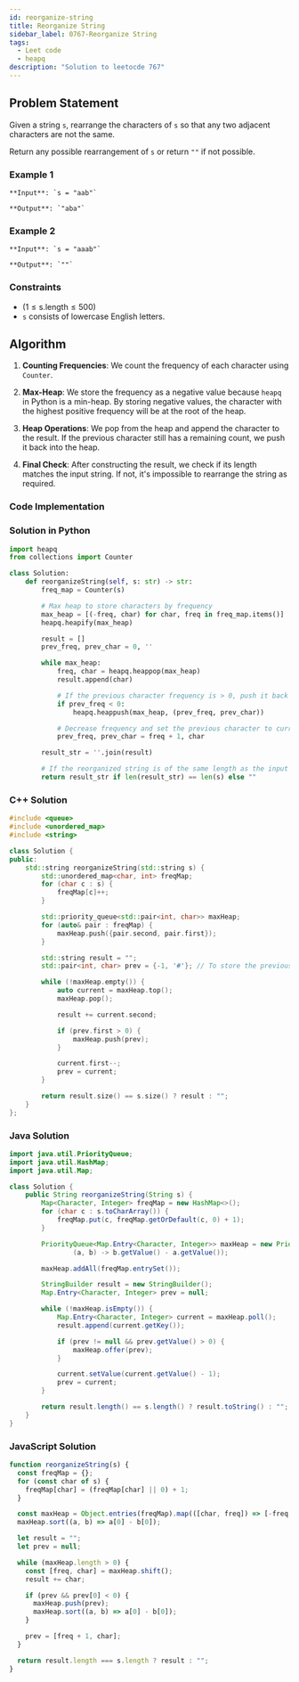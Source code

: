 ```yaml
---
id: reorganize-string
title: Reorganize String
sidebar_label: 0767-Reorganize String
tags:
  - Leet code
  - heapq
description: "Solution to leetocde 767"
---
```


## Problem Statement

Given a string `s`, rearrange the characters of `s` so that any two adjacent characters are not the same.

Return any possible rearrangement of `s` or return `""` if not possible.

### Example 1

```
**Input**: `s = "aab"`

**Output**: `"aba"`
```

### Example 2

```
**Input**: `s = "aaab"`

**Output**: `""`
```

### Constraints

- $(1 \leq \text{s.length} \leq 500)$
- `s` consists of lowercase English letters.

## Algorithm

1. **Counting Frequencies**: We count the frequency of each character using `Counter`.

2. **Max-Heap**: We store the frequency as a negative value because `heapq` in Python is a min-heap. By storing negative values, the character with the highest positive frequency will be at the root of the heap.

3. **Heap Operations**: We pop from the heap and append the character to the result. If the previous character still has a remaining count, we push it back into the heap.

4. **Final Check**: After constructing the result, we check if its length matches the input string. If not, it's impossible to rearrange the string as required.

### Code Implementation

### Solution in Python

```python
import heapq
from collections import Counter

class Solution:
    def reorganizeString(self, s: str) -> str:
        freq_map = Counter(s)

        # Max heap to store characters by frequency
        max_heap = [(-freq, char) for char, freq in freq_map.items()]
        heapq.heapify(max_heap)

        result = []
        prev_freq, prev_char = 0, ''

        while max_heap:
            freq, char = heapq.heappop(max_heap)
            result.append(char)

            # If the previous character frequency is > 0, push it back into the heap
            if prev_freq < 0:
                heapq.heappush(max_heap, (prev_freq, prev_char))

            # Decrease frequency and set the previous character to current
            prev_freq, prev_char = freq + 1, char

        result_str = ''.join(result)

        # If the reorganized string is of the same length as the input string, return it
        return result_str if len(result_str) == len(s) else ""
```

### C++ Solution

```cpp
#include <queue>
#include <unordered_map>
#include <string>

class Solution {
public:
    std::string reorganizeString(std::string s) {
        std::unordered_map<char, int> freqMap;
        for (char c : s) {
            freqMap[c]++;
        }

        std::priority_queue<std::pair<int, char>> maxHeap;
        for (auto& pair : freqMap) {
            maxHeap.push({pair.second, pair.first});
        }

        std::string result = "";
        std::pair<int, char> prev = {-1, '#'}; // To store the previous character

        while (!maxHeap.empty()) {
            auto current = maxHeap.top();
            maxHeap.pop();

            result += current.second;

            if (prev.first > 0) {
                maxHeap.push(prev);
            }

            current.first--;
            prev = current;
        }

        return result.size() == s.size() ? result : "";
    }
};
```

### Java Solution

```java
import java.util.PriorityQueue;
import java.util.HashMap;
import java.util.Map;

class Solution {
    public String reorganizeString(String s) {
        Map<Character, Integer> freqMap = new HashMap<>();
        for (char c : s.toCharArray()) {
            freqMap.put(c, freqMap.getOrDefault(c, 0) + 1);
        }

        PriorityQueue<Map.Entry<Character, Integer>> maxHeap = new PriorityQueue<>(
                (a, b) -> b.getValue() - a.getValue());

        maxHeap.addAll(freqMap.entrySet());

        StringBuilder result = new StringBuilder();
        Map.Entry<Character, Integer> prev = null;

        while (!maxHeap.isEmpty()) {
            Map.Entry<Character, Integer> current = maxHeap.poll();
            result.append(current.getKey());

            if (prev != null && prev.getValue() > 0) {
                maxHeap.offer(prev);
            }

            current.setValue(current.getValue() - 1);
            prev = current;
        }

        return result.length() == s.length() ? result.toString() : "";
    }
}
```

### JavaScript Solution

```javascript
function reorganizeString(s) {
  const freqMap = {};
  for (const char of s) {
    freqMap[char] = (freqMap[char] || 0) + 1;
  }

  const maxHeap = Object.entries(freqMap).map(([char, freq]) => [-freq, char]);
  maxHeap.sort((a, b) => a[0] - b[0]);

  let result = "";
  let prev = null;

  while (maxHeap.length > 0) {
    const [freq, char] = maxHeap.shift();
    result += char;

    if (prev && prev[0] < 0) {
      maxHeap.push(prev);
      maxHeap.sort((a, b) => a[0] - b[0]);
    }

    prev = [freq + 1, char];
  }

  return result.length === s.length ? result : "";
}
```
